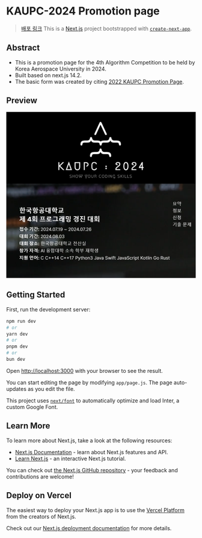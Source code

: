 # KAUPC-2024 Promotion page

> [배포 링크](https://kaupc2024.netlify.app/load)
> This is a [Next.js](https://nextjs.org/) project bootstrapped
> with [`create-next-app`](https://github.com/vercel/next.js/tree/canary/packages/create-next-app).

## Abstract

- This is a promotion page for the 4th Algorithm Competition to be held by Korea Aerospace University in 2024.
- Built based on next.js 14.2.
- The basic form was created by citing [2022 KAUPC Promotion Page](https://github.com/kauKoala/KAUPC-2022).

## Preview

![캡처](/readme/img.png)

## Getting Started

First, run the development server:

```bash
npm run dev
# or
yarn dev
# or
pnpm dev
# or
bun dev
```

Open [http://localhost:3000](http://localhost:3000) with your browser to see the result.

You can start editing the page by modifying `app/page.js`. The page auto-updates as you edit the file.

This project uses [`next/font`](https://nextjs.org/docs/basic-features/font-optimization) to automatically optimize and
load Inter, a custom Google Font.

## Learn More

To learn more about Next.js, take a look at the following resources:

- [Next.js Documentation](https://nextjs.org/docs) - learn about Next.js features and API.
- [Learn Next.js](https://nextjs.org/learn) - an interactive Next.js tutorial.

You can check out [the Next.js GitHub repository](https://github.com/vercel/next.js/) - your feedback and contributions
are welcome!

## Deploy on Vercel

The easiest way to deploy your Next.js app is to use
the [Vercel Platform](https://vercel.com/new?utm_medium=default-template&filter=next.js&utm_source=create-next-app&utm_campaign=create-next-app-readme)
from the creators of Next.js.

Check out our [Next.js deployment documentation](https://nextjs.org/docs/deployment) for more details.
